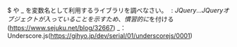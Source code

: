 $ や \_ を変数名として利用するライブラリを調べなさい。
$:
JQuery...JQueryオブジェクトが入っていることを示すため、慣習的に$を付ける(https://www.sejuku.net/blog/32667)
\_：
 Underscore.js(https://gihyo.jp/dev/serial/01/underscorejs/0001)